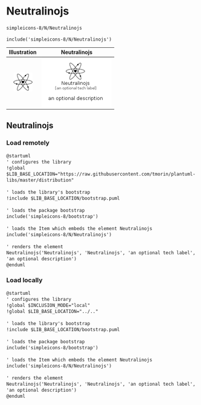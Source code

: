 # Neutralinojs


```text
simpleicons-8/N/Neutralinojs
```

```text
include('simpleicons-8/N/Neutralinojs')
```



| Illustration | Neutralinojs |
| :---: | :---: |
| ![illustration for Illustration](../../simpleicons-8/N/Neutralinojs.png) | ![illustration for Neutralinojs](../../simpleicons-8/N/Neutralinojs.Local.png) |




## Neutralinojs

### Load remotely
```plantuml
@startuml
' configures the library
!global $LIB_BASE_LOCATION="https://raw.githubusercontent.com/tmorin/plantuml-libs/master/distribution"

' loads the library's bootstrap
!include $LIB_BASE_LOCATION/bootstrap.puml

' loads the package bootstrap
include('simpleicons-8/bootstrap')

' loads the Item which embeds the element Neutralinojs
include('simpleicons-8/N/Neutralinojs')

' renders the element
Neutralinojs('Neutralinojs', 'Neutralinojs', 'an optional tech label', 'an optional description')
@enduml
```

### Load locally
```plantuml
@startuml
' configures the library
!global $INCLUSION_MODE="local"
!global $LIB_BASE_LOCATION="../.."

' loads the library's bootstrap
!include $LIB_BASE_LOCATION/bootstrap.puml

' loads the package bootstrap
include('simpleicons-8/bootstrap')

' loads the Item which embeds the element Neutralinojs
include('simpleicons-8/N/Neutralinojs')

' renders the element
Neutralinojs('Neutralinojs', 'Neutralinojs', 'an optional tech label', 'an optional description')
@enduml
```

